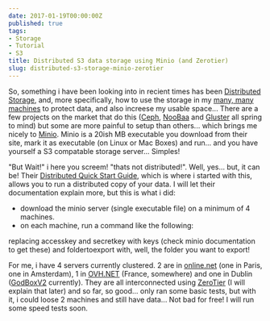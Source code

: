 ```yaml
---
date: 2017-01-19T00:00:00Z
published: true
tags:
- Storage
- Tutorial
- S3
title: Distributed S3 data storage using Minio (and Zerotier)
slug: distributed-s3-storage-minio-zerotier
---
```


So, something i have been looking into in recient times has been [Distributed Storage][1], and, more specifically, how to use the storage in my [many, many machines][2] to protect data, and also increese my usable space... There are a few projects on the market that do this ([Ceph](https://ceph.com/), [NooBaa](http://www.noobaa.com/) and [Gluster](https://www.gluster.org/) all spring to mind) but some are more painful to setup than others... which brings me nicely to [Minio][3]. Minio is a 20ish MB executable you download from their site, mark it as executable (on Linux or Mac Boxes) and run... and you have yourself a S3 compatable storage server... Simples!

"But Wait!" i here you screem! "thats not distributed!". Well, yes... but, it can be! Their [Distributed Quick Start Guide][4], which is where i started with this, allows you to run a distributed copy of your data. I will let their documentation explain more, but this is what i did:

* download the minio server (single executable file) on a minimum of 4 machines. 
* on each machine, run a command like the following:

<script src="https://gist.github.com/tiernano/a6617921976eef0c1c79b3175bd76bf7.js"></script>

replacing accesskey and secretkey with keys (check minio documentation to get these) and foldertoexport with, well, the folder you want to export!

For me, i have 4 servers currently clustered. 2 are in [online.net](http://www.online.net) (one in Paris, one in Amsterdam), 1 in [OVH.NET](http://www.ovh.net) (France, somewhere) and one in Dublin ([GodBoxV2](https://www.tiernanotoole.ie/Computers/GodBoxV2.html) currently). They are all interconnected using [ZeroTier][5] (I will explain that later) and so far, so good... only ran some basic tests, but with it, i could loose 2 machines and still have data... Not bad for free! I will run some speed tests soon. 


[1]:https://en.wikipedia.org/wiki/Distributed_data_store
[2]:https://www.tiernanotoole.ie/Computers/
[3]:https://minio.io/
[4]:http://docs.minio.io/docs/distributed-minio-quickstart-guide
[5]:https://www.zerotier.com/
